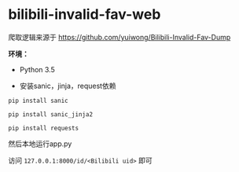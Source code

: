 # bilibili-invalid-fav-web

爬取逻辑来源于 https://github.com/yuiwong/Bilibili-Invalid-Fav-Dump

**环境：**

- Python 3.5

- 安装sanic，jinja，request依赖
```
pip install sanic

pip install sanic_jinja2

pip install requests
```

然后本地运行app.py

访问 ```127.0.0.1:8000/id/<Bilibili uid>``` 即可

